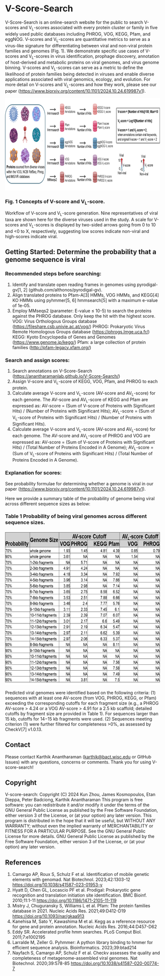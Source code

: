 # V-Score-Search

V-Score-Search is an online-search website for the public to search V-scores and V<sub>L</sub>-scores associated with every protein cluster or family in five widely used public databases including PHROG, VOG, KEGG, Pfam, and eggNOG. V-scores and V<sub>L</sub>-scores are quantitative metrics to serve as a virus-like signature for differentiating between viral and non-viral protein families and genomes (Fig. 1). We demonstrate specific use cases of V-scores and V<sub>L</sub>-scores in virus identification, prophage discovery, annotation of host-derived and metabolic proteins on viral genomes, and virus genome binning. V-scores and V<sub>L</sub>-scores can serve as a metric to define the likelihood of protein families being detected in viruses and enable diverse applications associated with viral genomics, ecology, and evolution.
For more detail on V-scores and V<sub>L</sub>-scores and how they work, please see our paper (https://www.biorxiv.org/content/10.1101/2024.10.24.619987v1).

<p align="left"> <img src="Software/figure1.png" height="300" /> </p>

### Fig. 1 Concepts of V-score and V<sub>L</sub>-score. 
Workflow of V-score and V<sub>L</sub>-score generation. Nine representatives of viral taxa are shown here for the diverse viruses used in the study.  A scale for V-scores and V<sub>L</sub>-scores is displayed by two-sided arrows going from 0 to 10 and <0 to X, respectively, suggesting low scores indicate non-viral and high-scores indicate viral.

## Getting Started: Determine the probability that a genome sequence is viral

### Recommended steps before searching: 

1.	Identify and translate open reading frames in genomes using pyrodigal-gv[1, 2] (github.com/althonos/pyrodigal-gv).  
2.	Align translated proteins to Pfam-A[3] HMMs, VOG HMMs, and KEGG[4] KO HMMs using pyhmmer[5, 6] hmmsearch[5] with a maximum e-value of 1e-05.
3.	Employ MMseqs2 (parameter: E-value ≤ 10-5) to search the proteins against the PHROG database. Only keep the hit with the highest score.
  VOG: Virus Orthologous Groups database (https://fileshare.csb.univie.ac.at/vog/)
  PHROG: Prokaryotic Virus Remote Homologous Groups database (https://phrogs.lmge.uca.fr/)
  KEGG: Kyoto Encyclopedia of Genes and Genomes (https://www.genome.jp/kegg/)
  Pfam: a large collection of protein families (http://pfam-legacy.xfam.org/)

### Search and assign scores: 

1.	Search annotations on V-Score-Search (https://anantharamanlab.github.io/V-Score-Search/)
2.	Assign V-score and V<sub>L</sub>-score of KEGG, VOG, Pfam, and PHROG to each protein.
3.	Calculate average V-score and V<sub>L</sub>-score (AV-score and AV<sub>L</sub>-score) for each genome. The AV-score and AV<sub>L</sub>-score of KEGG and Pfam are expressed as:
      AV-score = (Sum of V-score of Proteins with Significant Hits) / (Number of Proteins with Significant Hits);
      AV<sub>L</sub>-score = (Sum of V<sub>L</sub>-score of Proteins with Significant Hits) / (Number of Proteins with Significant Hits).
4.	Calculate average V-score and V<sub>L</sub>-score (AV-score and AV<sub>L</sub>-score) for each genome. The AV-score and AV<sub>L</sub>-score of PHROG and VOG are expressed as:
      AV-score = (Sum of V-score of Proteins with Significant Hits) / (Total Number of Proteins Encoded in A Genome);
      AV<sub>L</sub>-score = (Sum of V<sub>L</sub>-score of Proteins with Significant Hits) / (Total Number of Proteins Encoded in A Genome).

### Explanation for scores: 

See probability formulae for determining whether a genome is viral in our paper (https://www.biorxiv.org/content/10.1101/2024.10.24.619987v1).

Here we provide a summary table of the probability of genome being viral across different sequence sizes as below:

### Table 1 Probability of being viral genomes across different sequence sizes.

<p align="left"> <img src="Software/Table1.png" height="500" /> </p>

Predicted viral genomes were identified based on the following criteria: (1) sequences with at least one AV-score (from VOG, PHROG, KEGG, or Pfam) exceeding the corresponding cutoffs for each fragment size (e.g., a PHROG AV-score > 4.24 or a VOG AV-score > 4.91 for a 2.5 kb scaffold; detailed cutoffs by fragment size are provided in Table 1). For sequences larger than 15 kb, cutoffs for 14−15 kb fragments were used. (2) Sequences meeting criterion (1) were further filtered for completeness >0%, as assessed by CheckV[7] v1.0.13.

## Contact
Please contact Karthik Anantharaman (karthik@bact.wisc.edu or GitHub Issues) with any questions, concerns or comments.
Thank you for using V-score-search!

## Copyright 
V-score-search:  Copyright (C) 2024 Kun Zhou, James Kosmopoulos, Etan Dieppa, Peter Badciong, Karthik Anantharaman
This program is free software: you can redistribute it and/or modify it under the terms of the GNU General Public License as published by the Free Software Foundation, either version 3 of the License, or (at your option) any later version.
This program is distributed in the hope that it will be useful, but WITHOUT ANY WARRANTY; without even the implied warranty of MERCHANTABILITY or FITNESS FOR A PARTICULAR PURPOSE. See the GNU General Public License for more details.
GNU General Public License as published by the Free Software Foundation, either version 3 of the License, or (at your option) any later version.

## References
1.	Camargo AP, Roux S, Schulz F et al. Identification of mobile genetic elements with genomad. Nat Biotechnol. 2023;42:1303-12 https://doi.org/10.1038/s41587-023-01953-y
2.	Hyatt D, Chen GL, Locascio PF et al. Prodigal: Prokaryotic gene recognition and translation initiation site identification. BMC Bioinf. 2010;11:1-11 https://doi.org/10.1186/1471-2105-11-119
3.	Mistry J, Chuguransky S, Williams L et al. Pfam: The protein families database in 2021. Nucleic Acids Res. 2021;49:D412-D19 https://doi.org/10.1093/nar/gkaa913
4.	Kanehisa M, Sato Y, Kawashima M et al. Kegg as a reference resource for gene and protein annotation. Nucleic Acids Res. 2016;44:D457-D62
5.	Eddy SR. Accelerated profile hmm searches. PLoS Comput Biol. 2011;7:e1002195
6.	Larralde M, Zeller G. Pyhmmer: A python library binding to hmmer for efficient sequence analysis. Bioinformatics. 2023;39:btad214
7.	Nayfach S, Camargo AP, Schulz F et al. Checkv assesses the quality and completeness of metagenome-assembled viral genomes. Nat Biotechnol. 2020;39:578-85 https://doi.org/10.1038/s41587-020-00774-7

